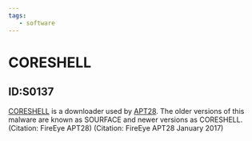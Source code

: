 ```yaml
---
tags:
   - software
---
```

# CORESHELL
## ID:S0137
[CORESHELL](/mitre/software/S0137) is a downloader used by [APT28](/mitre/groups/G0007). The older versions of this malware are known as SOURFACE and newer versions as CORESHELL.(Citation: FireEye APT28) (Citation: FireEye APT28 January 2017)
